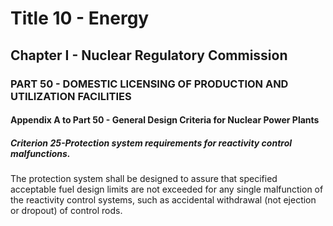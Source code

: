 
# Title 10 - Energy
## Chapter I - Nuclear Regulatory Commission
### PART 50 - DOMESTIC LICENSING OF PRODUCTION AND UTILIZATION FACILITIES
#### Appendix A to Part 50 - General Design Criteria for Nuclear Power Plants
##### Criterion 25-Protection system requirements for reactivity control malfunctions.

The protection system shall be designed to assure that specified acceptable fuel design limits are not exceeded for any single malfunction of the reactivity control systems, such as accidental withdrawal (not ejection or dropout) of control rods.
